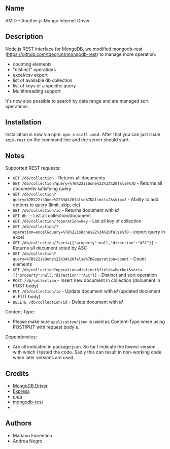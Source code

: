 Name
----

AMID - Another.js Mongo Internet Driver 

Description
-----------

Node.js REST interface for MongoDB, we modified mongodb-rest (https://github.com/tdegrunt/mongodb-rest) to manage more operation:

- counting elements 
- "distinct" operations 
- excel/csv export
- list of available db collection
- list of keys of a specific query
- Multithreading support

It's now also possible to search by date range and are managed sort operations.


Installation
------------

Installation is now via npm: `npm install amid`.
After that you can just issue `amid-rest` on the command line and the server should start.

Notes
-----

Supported REST requests:

* `GET /db/collection` - Returns all documents
* `GET /db/collection?query=%7B%22isDone%22%3A%20false%7D` - Returns all documents satisfying query
* `GET /db/collection?query=%7B%22isDone%22%3A%20false%7D&limit=2&skip=2` - Ability to add options to query (limit, skip, etc)
* `GET /db/collection/id` - Returns document with _id_
* `GET db ` - List all collection/document
* `GET /db/collection/?operation=key` - List all key of collection
* `GET /db/collection/?operation=excel&query=%7B%22isDone%22%3A%20false%7D` - export query in excel
* `GET /db/collection/?sort=[{"property":null,"direction":"ASC"}]` - Returns all document soted by ASC
* `GET /db/collection?query=%7B%22isDone%22%3A%20false%7D&operation=count` - Count elements 
* `GET /db/collection?operation=distinct&fields=Market&sort=[{"property":null,"direction":"ASC"}]` - Distinct and sort operation
* `POST /db/collection` - Insert new document in collection (document in POST body)
* `PUT /db/collection/id` - Update document with _id_ (updated document in PUT body)
* `DELETE /db/collection/id` - Delete document with _id_



Content Type:

* Please make sure `application/json` is used as Content-Type when using POST/PUT with request body's.

Dependencies:

* Are all indicated in package.json. So far I indicate the lowest version with which I tested the code. Sadly this can result in non-working code when later versions are used.


Credits
-------

* [MongoDB Driver](http://github.com/christkv/node-mongodb-native)
* [Express](http://expressjs.com/)
* [npm](http://npmjs.org/)
* [mongodb-rest](https://github.com/tdegrunt/mongodb-rest)
* 

Authors
------------

* Mariano Fiorentino
* Andrea Negro
